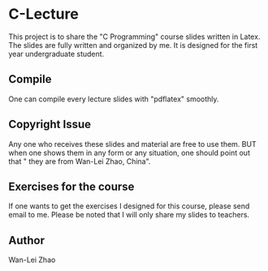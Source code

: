 # C-Lecture
This project is to share the "C Programming" course slides written in Latex. The slides are fully written and organized by me. It is designed for the first year undergraduate student. 

## Compile
One can compile every lecture slides with "pdflatex" smoothly.

## Copyright Issue
Any one who receives these slides and material are free to use them. BUT when one shows them in any form or any situation, one should point out that "<bf> they are from Wan-Lei Zhao, China</bf>".

## Exercises for the course
If one wants to get the exercises I designed for this course, please send email to me. Please be noted that I will only share my slides to teachers.

## Author
Wan-Lei Zhao
